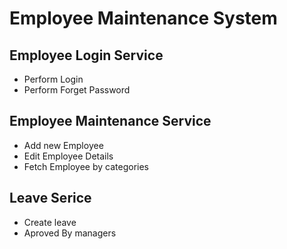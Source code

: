 # Employee Maintenance System

## Employee Login Service
- Perform Login
- Perform Forget Password

## Employee Maintenance Service
- Add new Employee
- Edit Employee Details 
- Fetch Employee by categories

## Leave Serice 
- Create leave
- Aproved By managers
